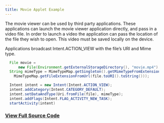 ```yaml
---
title: Movie Applet Example
---
```


The movie viewer can be used by third party applications. These applications can launch the movie viewer application directly, and pass in a video file. In order to launch a video the application can pass the location of the file they wish to open. This video must be saved locally on the device.

Applications broadcast Intent.ACTION_VIEW with the file’s URI and Mime type.

```java
  File movie =
      new File(Environment.getExternalStorageDirectory(), "movie.mp4");
  String mimeType = MimeTypeMap.getSingleton().getMimeTypeFromExtension(
    MimeTypeMap.getFileExtensionFromUrl(file.toURI().toString())); 

  Intent intent = new Intent(Intent.ACTION_VIEW); 
  intent.addCategory(Intent.CATEGORY_DEFAULT); 
  intent.setDataAndType(Uri.fromFile(file), mimeType); 
  intent.addFlags(Intent.FLAG_ACTIVITY_NEW_TASK);
  startActivity(intent)
```

### [View Full Source Code](https://github.com/realwear/Developer-Examples/blob/master/hmt1developerexamples/src/main/java/com/realwear/hmt1developerexamples/MovieActivity.java)